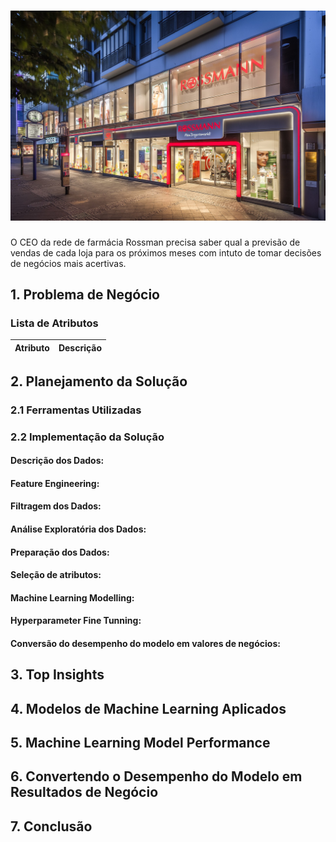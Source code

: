 
# ![DataScienceInProduction](https://github.com/erickfog/DataScienceInProduction/blob/main/img/rossman_image.jpg)
O CEO da rede de farmácia Rossman precisa saber qual a previsão de vendas de cada loja para os próximos meses com intuto de tomar decisões de negócios mais acertivas. 

## 1. Problema de Negócio

### Lista de Atributos
Atributo | Descrição
---------|----------

## 2. Planejamento da Solução

### 2.1 Ferramentas Utilizadas

### 2.2 Implementação da Solução

#### Descrição dos Dados: 
#### Feature Engineering:
#### Filtragem dos Dados:
#### Análise Exploratória dos Dados: 
#### Preparação dos Dados:
#### Seleção de atributos:
#### Machine Learning Modelling:
#### Hyperparameter Fine Tunning:
#### Conversão do desempenho do modelo em valores de negócios:



## 3. Top Insights

## 4. Modelos de Machine Learning Aplicados


## 5. Machine Learning Model Performance

## 6. Convertendo o Desempenho do Modelo em Resultados de Negócio

## 7. Conclusão
